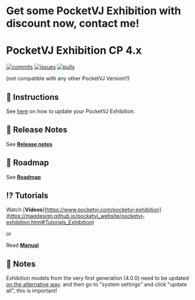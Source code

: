 # Get some PocketVJ Exhibition with discount now, contact me!

# PocketVJ Exhibition CP 4.x

[![commits](https://img.shields.io/github/last-commit/magdesign/PocketVJ-CP-exh/master.svg?style=flat-square)](https://github.com/magdesign/PocketVJ-CP-exh/commits/master)
[![issues](https://img.shields.io/github/issues-raw/magdesign/PocketVJ-CP-exh.svg?style=flat-square)](https://github.com/magdesign/PocketVJ-CP-exh/issues)
[![pulls](https://img.shields.io/github/issues-pr-raw/magdesign/PocketVJ-CP-exh.svg?style=flat-square)](https://github.com/magdesign/PocketVJ-CP-exh/pulls)


(not compatible with any other PocketVJ Version!!)

## 📖️ Instructions

See [here](https://magdesign.github.io/pocketvj_website/pocketvj-exhibition.html) on how to update your PocketVJ Exhibition.

## 📝 Release Notes

See [**Release notes**](RELEASE_NOTES.md)

## 🚀 Roadmap

See [**Roadmap**](ROADMAP.md)

## ⁉️ Tutorials
Watch [**Videos**](https://www.pocketvj.com/pocketvj-exhibition](https://magdesign.github.io/pocketvj_website/pocketvj-exhibition.html#Tutorials_Exhibition)


or


Read [**Manual**](https://magdesign.github.io/PocketVJ-Exhibition-Documentation//html/index.html)


## 📝 Notes

Exhibition models from the very first generation (4.0.0) need to be updated [on the alternative way](https://video.pocketvj.com/AVideo/video/6/pocketvj-exhibition-alternative-update).
and then go to "system settings" and click "update all", this is important!



